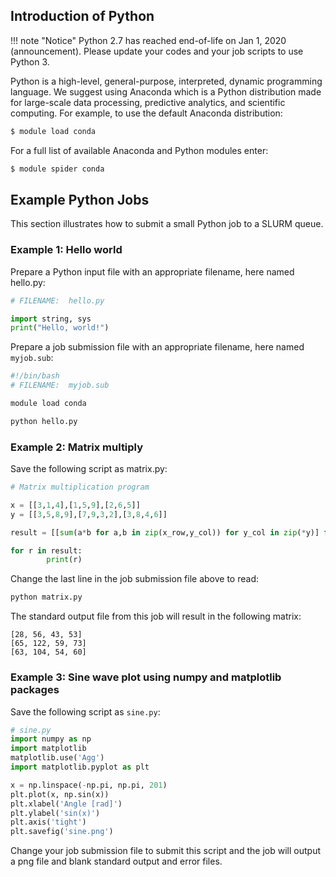 ## Introduction of Python

!!! note "Notice"
    Python 2.7 has reached end-of-life on Jan 1, 2020 (announcement). Please update your codes and your job scripts to use Python 3.

Python is a high-level, general-purpose, interpreted, dynamic programming language. We suggest using Anaconda which is a Python distribution made for large-scale data processing, predictive analytics, and scientific computing. For example, to use the default Anaconda distribution:

``` bash
$ module load conda
```

For a full list of available Anaconda and Python modules enter:
``` bash
$ module spider conda
```

## Example Python Jobs
This section illustrates how to submit a small Python job to a SLURM queue.

### Example 1: Hello world

Prepare a Python input file with an appropriate filename, here named hello.py:

``` python
# FILENAME:  hello.py

import string, sys
print("Hello, world!")
```

Prepare a job submission file with an appropriate filename, here named `myjob.sub`:

``` python
#!/bin/bash
# FILENAME:  myjob.sub

module load conda

python hello.py
```

### Example 2: Matrix multiply

Save the following script as matrix.py:

``` python
# Matrix multiplication program

x = [[3,1,4],[1,5,9],[2,6,5]]
y = [[3,5,8,9],[7,9,3,2],[3,8,4,6]]

result = [[sum(a*b for a,b in zip(x_row,y_col)) for y_col in zip(*y)] for x_row in x]

for r in result:
        print(r)
```

Change the last line in the job submission file above to read:

``` bash
python matrix.py
```

The standard output file from this job will result in the following matrix:

```
[28, 56, 43, 53]
[65, 122, 59, 73]
[63, 104, 54, 60]
```

### Example 3: Sine wave plot using numpy and matplotlib packages

Save the following script as `sine.py`:

``` python
# sine.py
import numpy as np
import matplotlib
matplotlib.use('Agg')
import matplotlib.pyplot as plt

x = np.linspace(-np.pi, np.pi, 201)
plt.plot(x, np.sin(x))
plt.xlabel('Angle [rad]')
plt.ylabel('sin(x)')
plt.axis('tight')
plt.savefig('sine.png')
```

Change your job submission file to submit this script and the job will output a png file and blank standard output and error files.